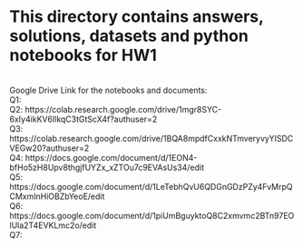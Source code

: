 # This directory contains answers, solutions, datasets and python notebooks for HW1
<br>
Google Drive Link for the notebooks and documents:
<br>
Q1:
<br>
Q2: https://colab.research.google.com/drive/1mgr8SYC-6xIy4ikKV6IlkqC3tGtScX4f?authuser=2
<br>
Q3: https://colab.research.google.com/drive/1BQA8mpdfCxxkNTmveryvyYISDCVEGw20?authuser=2
<br>
Q4: https://docs.google.com/document/d/1EON4-bfHo5zH8Upv8thgjfUYZx_xZTOu7c9EVAsUs34/edit
<br>
Q5: https://docs.google.com/document/d/1LeTebhQvU6QDGnGDzPZy4FvMrpQCMxmInHiOBZbYeoE/edit
<br>
Q6: https://docs.google.com/document/d/1piUmBguyktoQ8C2xmvmc2BTn97EOlUla2T4EVKLmc2o/edit
<br>
Q7:
<br>
